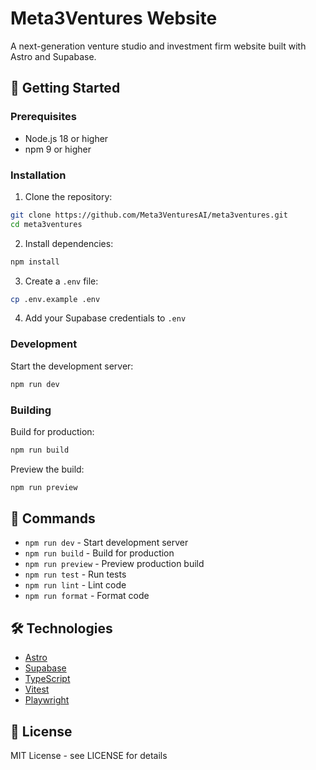 # Meta3Ventures Website

A next-generation venture studio and investment firm website built with Astro and Supabase.

## 🚀 Getting Started

### Prerequisites

- Node.js 18 or higher
- npm 9 or higher

### Installation

1. Clone the repository:
```bash
git clone https://github.com/Meta3VenturesAI/meta3ventures.git
cd meta3ventures
```

2. Install dependencies:
```bash
npm install
```

3. Create a `.env` file:
```bash
cp .env.example .env
```

4. Add your Supabase credentials to `.env`

### Development

Start the development server:
```bash
npm run dev
```

### Building

Build for production:
```bash
npm run build
```

Preview the build:
```bash
npm run preview
```

## 🧞 Commands

- `npm run dev` - Start development server
- `npm run build` - Build for production
- `npm run preview` - Preview production build
- `npm run test` - Run tests
- `npm run lint` - Lint code
- `npm run format` - Format code

## 🛠️ Technologies

- [Astro](https://astro.build)
- [Supabase](https://supabase.com)
- [TypeScript](https://www.typescriptlang.org)
- [Vitest](https://vitest.dev)
- [Playwright](https://playwright.dev)

## 📝 License

MIT License - see LICENSE for details